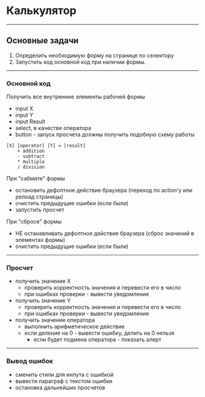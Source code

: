 # Калькулятор
-------------

## Основные задачи

1. Определить необходимую форму на странице по селектору
2. Запустить код основной код при наличии формы.

---

### Основной код

Получить все внутренние элементы рабочей формы

- input X
- input Y
- input Result
- select, в качестве оператора
- button - запуск просчета
должны получить подобную схему работы

```
[X] [operator] [Y] = [result]
    + addition
    - subtract
    * multiple        
    / division
```

При "сабмите" формы

- остановить дефолтное действие браузера (переход по action'у или релоад страницы)
- очистить предыдущие ошибки (если были)
- запустить просчет


При "сбросе" формы

- НЕ останавливать дефолтное действие браузера (сброс значений в элементах формы)
- очистить предыдущие ошибки (если были)

---

### Просчет

- получить значение X
	- проверить корректность значения и перевести его в число
	- при ошибках проверки - вывести уведомление
- получить значение Y
	- проверить корректность значения и перевести его в число
	- при ошибках проверки - вывести уведомление
- получить значение оператора
	- выполнить арифметическое действие
	- если деление на 0 - вывести ошибку, делить на 0 нельзя
        - если будет подмена оператора - показать алерт

---

### Вывод ошибок

- сменить стили для инпута с ошибкой
- вывести параграф с текстом ошибки
- остановка дальнейших просчетов
